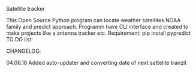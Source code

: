 Satellite tracker


This Open Source Python program can locate weather satellites NOAA family and predict approach.
Programm have CLI interface and created to make projects like a antenna tracker etc.
Requirement:
 pip install pypredict
TO DO list:

CHANGELOG:

04.06.18 Added auto-updater and converting date of next sattelite tranzit
